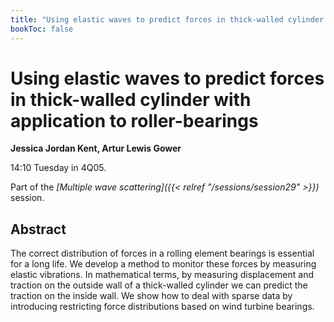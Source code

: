```yaml
---
title: "Using elastic waves to predict forces in thick-walled cylinder with application to roller-bearings"
bookToc: false
---
```


# Using elastic waves to predict forces in thick-walled cylinder with application to roller-bearings

**Jessica Jordan Kent, Artur Lewis Gower**

14:10 Tuesday in 4Q05.

Part of the *[Multiple wave scattering]({{< relref "/sessions/session29" >}})* session.

## Abstract

The correct distribution of forces in a rolling element bearings is essential for a long life. We develop a method to monitor these forces by measuring elastic vibrations. In mathematical terms, by measuring displacement and traction on the outside wall of a thick-walled cylinder we can predict the traction on the inside wall. We show how to deal with sparse data by introducing restricting force distributions based on wind turbine bearings.



